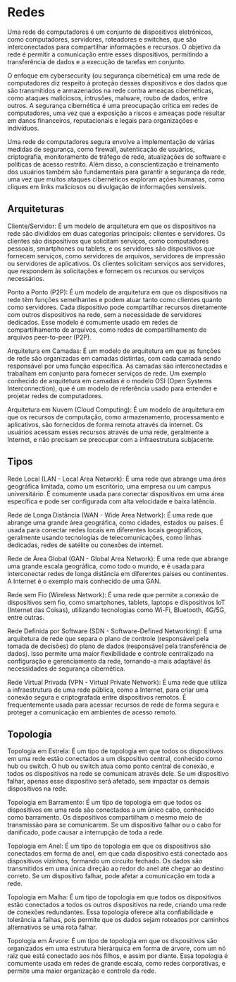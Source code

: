 # Redes

Uma rede de computadores é um conjunto de dispositivos eletrônicos, como computadores, servidores, roteadores e switches, que são interconectados para compartilhar informações e recursos. O objetivo da rede é permitir a comunicação entre esses dispositivos, permitindo a transferência de dados e a execução de tarefas em conjunto.

O enfoque em cybersecurity (ou segurança cibernética) em uma rede de computadores diz respeito à proteção desses dispositivos e dos dados que são transmitidos e armazenados na rede contra ameaças cibernéticas, como ataques maliciosos, intrusões, malware, roubo de dados, entre outros. A segurança cibernética é uma preocupação crítica em redes de computadores, uma vez que a exposição a riscos e ameaças pode resultar em danos financeiros, reputacionais e legais para organizações e indivíduos.

Uma rede de computadores segura envolve a implementação de várias medidas de segurança, como firewall, autenticação de usuários, criptografia, monitoramento de tráfego de rede, atualizações de software e políticas de acesso restrito. Além disso, a conscientização e treinamento dos usuários também são fundamentais para garantir a segurança da rede, uma vez que muitos ataques cibernéticos exploram ações humanas, como cliques em links maliciosos ou divulgação de informações sensíveis.

## Arquiteturas

Cliente/Servidor: É um modelo de arquitetura em que os dispositivos na rede são divididos em duas categorias principais: clientes e servidores. Os clientes são dispositivos que solicitam serviços, como computadores pessoais, smartphones ou tablets, e os servidores são dispositivos que fornecem serviços, como servidores de arquivos, servidores de impressão ou servidores de aplicativos. Os clientes solicitam serviços aos servidores, que respondem às solicitações e fornecem os recursos ou serviços necessários.

Ponto a Ponto (P2P): É um modelo de arquitetura em que os dispositivos na rede têm funções semelhantes e podem atuar tanto como clientes quanto como servidores. Cada dispositivo pode compartilhar recursos diretamente com outros dispositivos na rede, sem a necessidade de servidores dedicados. Esse modelo é comumente usado em redes de compartilhamento de arquivos, como redes de compartilhamento de arquivos peer-to-peer (P2P).

Arquitetura em Camadas: É um modelo de arquitetura em que as funções de rede são organizadas em camadas distintas, com cada camada sendo responsável por uma função específica. As camadas são interconectadas e trabalham em conjunto para fornecer serviços de rede. Um exemplo conhecido de arquitetura em camadas é o modelo OSI (Open Systems Interconnection), que é um modelo de referência usado para entender e projetar redes de computadores.

Arquitetura em Nuvem (Cloud Computing): É um modelo de arquitetura em que os recursos de computação, como armazenamento, processamento e aplicativos, são fornecidos de forma remota através da internet. Os usuários acessam esses recursos através de uma rede, geralmente a Internet, e não precisam se preocupar com a infraestrutura subjacente.

## Tipos

Rede Local (LAN - Local Area Network): É uma rede que abrange uma área geográfica limitada, como um escritório, uma empresa ou um campus universitário. É comumente usada para conectar dispositivos em uma área específica e pode ser configurada com alta velocidade e baixa latência.

Rede de Longa Distância (WAN - Wide Area Network): É uma rede que abrange uma grande área geográfica, como cidades, estados ou países. É usada para conectar redes locais em diferentes locais geográficos, geralmente usando tecnologias de telecomunicações, como linhas dedicadas, redes de satélite ou conexões de internet.

Rede de Área Global (GAN - Global Area Network): É uma rede que abrange uma grande escala geográfica, como todo o mundo, e é usada para interconectar redes de longa distância em diferentes países ou continentes. A Internet é o exemplo mais conhecido de uma GAN.

Rede sem Fio (Wireless Network): É uma rede que permite a conexão de dispositivos sem fio, como smartphones, tablets, laptops e dispositivos IoT (Internet das Coisas), utilizando tecnologias como Wi-Fi, Bluetooth, 4G/5G, entre outras.

Rede Definida por Software (SDN - Software-Defined Networking): É uma arquitetura de rede que separa o plano de controle (responsável pela tomada de decisões) do plano de dados (responsável pela transferência de dados). Isso permite uma maior flexibilidade e controle centralizado na configuração e gerenciamento da rede, tornando-a mais adaptável às necessidades de segurança cibernética.

Rede Virtual Privada (VPN - Virtual Private Network): É uma rede que utiliza a infraestrutura de uma rede pública, como a Internet, para criar uma conexão segura e criptografada entre dispositivos remotos. É frequentemente usada para acessar recursos de rede de forma segura e proteger a comunicação em ambientes de acesso remoto.

## Topologia

Topologia em Estrela: É um tipo de topologia em que todos os dispositivos em uma rede estão conectados a um dispositivo central, conhecido como hub ou switch. O hub ou switch atua como ponto central de conexão, e todos os dispositivos na rede se comunicam através dele. Se um dispositivo falhar, apenas esse dispositivo será afetado, sem impactar os demais dispositivos na rede.

Topologia em Barramento: É um tipo de topologia em que todos os dispositivos em uma rede são conectados a um único cabo, conhecido como barramento. Os dispositivos compartilham o mesmo meio de transmissão para se comunicarem. Se um dispositivo falhar ou o cabo for danificado, pode causar a interrupção de toda a rede.

Topologia em Anel: É um tipo de topologia em que os dispositivos são conectados em forma de anel, em que cada dispositivo está conectado aos dispositivos vizinhos, formando um circuito fechado. Os dados são transmitidos em uma única direção ao redor do anel até chegar ao destino correto. Se um dispositivo falhar, pode afetar a comunicação em toda a rede.

Topologia em Malha: É um tipo de topologia em que todos os dispositivos estão conectados a todos os outros dispositivos na rede, criando uma rede de conexões redundantes. Essa topologia oferece alta confiabilidade e tolerância a falhas, pois permite que os dados sejam roteados por caminhos alternativos se uma rota falhar.

Topologia em Árvore: É um tipo de topologia em que os dispositivos são organizados em uma estrutura hierárquica em forma de árvore, com um nó raiz que está conectado aos nós filhos, e assim por diante. Essa topologia é comumente usada em redes de grande escala, como redes corporativas, e permite uma maior organização e controle da rede.